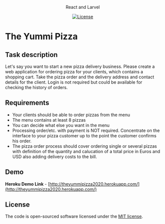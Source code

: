 <p align="center">
    React and Larvel
</p>

<p align="center">
<a href="https://packagist.org/packages/laravel/framework"><img src="https://poser.pugx.org/laravel/framework/license.svg" alt="License"></a>
</p>

# The Yummi Pizza

## Task description

 Let's say you want to start a new pizza delivery business. Please create a web application for ordering pizza for your clients, which contains a shopping cart. Take the pizza order and the   delivery address and contact details for the client. Login is not required but could be available for checking the history of orders.

## Requirements

* Your clients should be able to order pizzas from the menu
* The menu contains at least 8 pizzas
* You can decide what else you want in the menu
* Processing order/etc. with payment is NOT required. Concentrate on the interface to your pizza customer up to the point the customer confirms his order.
* The pizza order process should cover ordering single or several pizzas with definition of the quantity and calucation of a total price in Euros and USD also adding delivery costs to the bill.

## Demo
**Heroku Demo Link** - [http://theyummipizza2020.herokuapp.com/](http://theyummipizza2020.herokuapp.com/) 

## License

 The code is open-sourced software licensed under the [MIT license](https://opensource.org/licenses/MIT).
